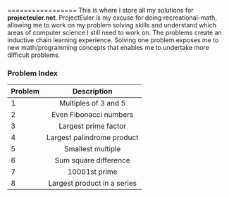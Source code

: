 =================
This is where I store all my solutions for <b>projecteuler.net</b>.
ProjectEuler is my excuse for doing recreational-math, allowing me
to work on my problem solving skills and understand which areas of computer science I still need to work on. The problems create an inductive chain learning experience. Solving one problem exposes me to new math/programming concepts that enables me to undertake more difficult problems.



### Problem Index

| Problem        | Description           |
| ------------- |:--------------------:|
| 1     | Multiples of 3 and 5 |
| 2     | Even Fibonacci numbers |
| 3     | Largest prime factor |
| 4     | Largest palindrome product |
| 5     | Smallest multiple |
| 6     | Sum square difference |
| 7     | 10001st prime |
| 8     | Largest product in a series |
